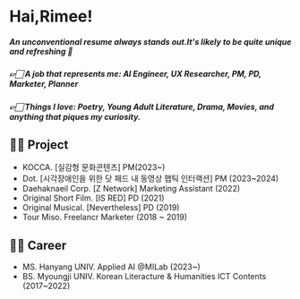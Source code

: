 # Hai,Rimee!
##### An unconventional resume always stands out.It's likely to be quite unique and refreshing 💙
##### 👉🏻 A job that represents me: AI Engineer, UX Researcher, PM, PD, Marketer, Planner
##### 👉🏻 Things I love: Poetry, Young Adult Literature, Drama, Movies, and anything that piques my curiosity.

## 🤚🏻 Project
- KOCCA. [실감형 문화콘텐츠] PM(2023~)
- Dot. [시각장애인을 위한 닷 패드 내 동영상 햅틱 인터랙션] PM (2023~2024)
- Daehaknaeil Corp. [Z Network] Marketing Assistant (2022)
- Original Short Film. [IS RED] PD (2021)
- Original Musical. [Nevertheless] PD (2019)
- Tour Miso. Freelancr Marketer (2018 ~ 2019)


## 🤚🏻 Career
- MS. Hanyang UNIV. Applied AI @MILab (2023~)
- BS. Myoungji UNIV. Korean Literacture & Humanities ICT Contents (2017~2022)
